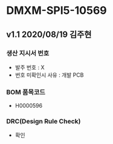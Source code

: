# DMXM-SPI5-10569

## v1.1 2020/08/19 김주현

### 생산 지시서 번호
* 발주 번호 : X
* 번호 미확인시 사유 : 개발 PCB

###  BOM 품목코드
* H0000596

### DRC(Design Rule Check)
* 확인
